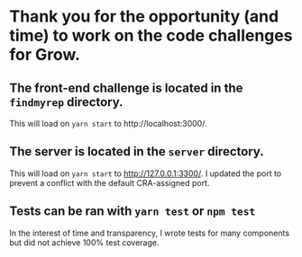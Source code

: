 # Thank you for the opportunity (and time) to work on the code challenges for Grow.

## The front-end challenge is located in the `findmyrep` directory.

This will load on `yarn start` to http://localhost:3000/.

## The server is located in the `server` directory.

This will load on `yarn start` to http://127.0.0.1:3300/.
I updated the port to prevent a conflict with the default CRA-assigned port.

## Tests can be ran with `yarn test` or `npm test`

In the interest of time and transparency, I wrote tests for many components but did not achieve 100% test coverage.

